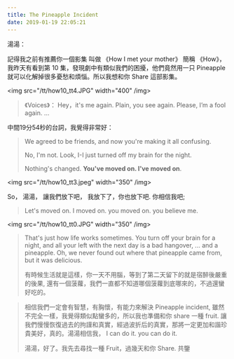 ```yaml
---
title: The Pineapple Incident
date: 2019-01-19 22:05:21
---
```


湯湯：

記得我之前有推薦你一個影集 叫做 《How I met your mother》 簡稱 《How》，我昨天有看到第 10 集，發現劇中有類似我們的困擾，他們竟然用一只  Pineapple 就可以化解掉很多憂愁和煩惱。所以我想和你 Share 這部影集。

<img src="/tt/how10_tt4.JPG" width="400" /img>

> 《Voices》： Hey，it's me again. Plain, you see again. Please,  I’m a fool again. ...
   
中間19分54秒的台詞，我覺得非常好：

> We agreed to be friends, and now you're making it all confusing.
>
> No, I'm not. Look, I-I just turned off my brain for the night.
>
> Nothing's changed. **You've moved on. I've moved on**.

<img src="/tt/how10_tt3.jpeg" width="350" /img>

So， 湯湯， 讓我們放下吧， 我放下了，你也放下吧. 你相信我吧;

> Let's moved on. I moved on. you moved on. you believe me.

<img src="/tt/how10_tt0.JPG" width="350" /img>

> That's just how life works sometimes. You turn off your brain for a night,
and all your left with the next day is a bad hangover, ... and a pineapple.
> Oh, we never found out where that pineapple came from, but it was delicious.
> 
> 有時候生活就是這樣，你一天不用腦，等到了第二天留下的就是宿醉後嚴重的後果, 還有一個菠蘿，我們一直都不知道哪個菠蘿到底哪來的，不過還蠻好吃的。


> 相信我們一定會有智慧，有胸懷，有能力來解決 Pineapple incident, 雖然不完全一樣，我覺得類似點蠻多的，所以我也準備和你 share 一種 fruit. 讓我們慢慢恢復過去的拘謹和真實，經過波折后的真實，那將一定更加和諧珍貴美好，真的。湯湯相信我， I can do it. you can do it.
>
> 湯湯，好了。我先去尋找一種 Fruit，過幾天和你 Share. 共鑒
